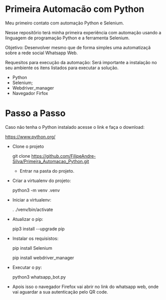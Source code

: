 # Primeira Automacão com Python
Meu primeiro contato com automação Python e Selenium.

Nesse repositôrio terá minha primeira experiência com automação usando a linguagem de programação Python e a ferramenta Selenium.

Objetivo: Desenvolver mesmo que de forma simples uma automatizaçã sobre a rede social Whatsapp Web.

Requesitos para execução da automação:
Será importante a instalação no seu ambiente os itens listados para executar a solução.
- Python
- Selenium;
- Webdriver_manager
- Navegador Firfox

# Passo a Passo

Caso não tenha o Python instalado acesse o link e faça o download:

  https://www.python.org/


- Clone o projeto

  git clone https://github.com/FilipeAndre-Silva/Primeira_Automacao_Python.git
  - Entrar na pasta do projeto.


- Criar a virtualenv do projeto:

  python3 -m venv .venv
  
  
- Iniciar a virtualenv:

  . ./venv/bin/activate


- Atualizar o pip:
  
  pip3 install --upgrade pip
  
  
- Instalar os requisistos:
  
  pip install Selenium
  
  pip install webdriver_manager

- Executar o py:

  python3 whatsapp_bot.py
  
- Apois isso o navegador Firefox vai abrir no link do whatsapp web, onde vai aguardar a sua autenticação pelo QR code.
